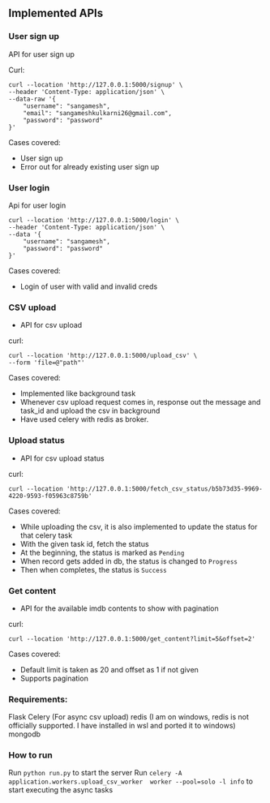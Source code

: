 ## Implemented APIs

### User sign up

  API for user sign up
   

  Curl:
  ```
  curl --location 'http://127.0.0.1:5000/signup' \
  --header 'Content-Type: application/json' \
  --data-raw '{
      "username": "sangamesh",
      "email": "sangameshkulkarni26@gmail.com",
      "password": "password"
  }'
  ```
  
Cases covered:
* User sign up
* Error out for already existing user sign up

### User login

Api for user login

```
curl --location 'http://127.0.0.1:5000/login' \
--header 'Content-Type: application/json' \
--data '{
    "username": "sangamesh",
    "password": "password"
}'
```

Cases covered:
* Login of user with valid and invalid creds

### CSV upload

* API for csv upload

curl:

```
curl --location 'http://127.0.0.1:5000/upload_csv' \
--form 'file=@"path"'
```

Cases covered:
* Implemented like background task
* Whenever csv upload request comes in, response out the message and task_id and upload the csv in background
* Have used celery with redis as broker.


### Upload status

* API for csv upload status

curl:

```
curl --location 'http://127.0.0.1:5000/fetch_csv_status/b5b73d35-9969-4220-9593-f05963c8759b'
```

Cases covered:
* While uploading the csv, it is also implemented to update the status for that celery task
* With the given task id, fetch the status
* At the beginning, the status is marked as `Pending`
* When record gets added in db, the status is changed to `Progress`
* Then when completes, the status is `Success`

  
### Get content

* API for the available imdb contents to show with pagination

curl:

```
curl --location 'http://127.0.0.1:5000/get_content?limit=5&offset=2'
```

Cases covered:
* Default limit is taken as 20 and offset as 1 if not given
* Supports pagination


### Requirements:

Flask
Celery (For async csv upload)
redis (I am on windows, redis is not officially supported. I have installed in wsl and ported it to windows)
mongodb

### How to run

Run `python run.py` to start the server
Run `celery -A application.workers.upload_csv_worker  worker --pool=solo -l info` to start executing the async tasks
